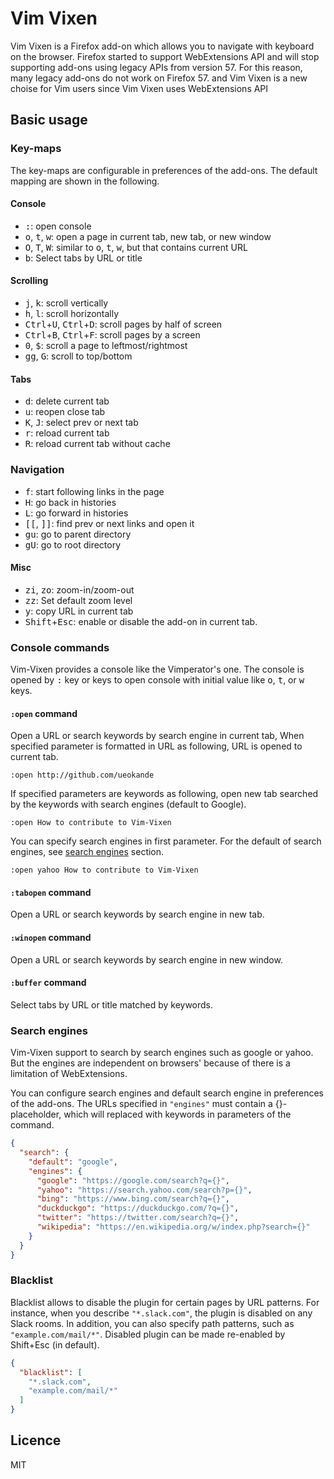 # Vim Vixen

Vim Vixen is a Firefox add-on which allows you to navigate with keyboard on the browser.
Firefox started to support WebExtensions API and will stop supporting add-ons using legacy APIs from version 57.
For this reason, many legacy add-ons do not work on Firefox 57.
and Vim Vixen is a new choise for Vim users since Vim Vixen uses WebExtensions API

## Basic usage

### Key-maps

The key-maps are configurable in preferences of the add-ons.
The default mapping are shown in the following.

#### Console

- <kbd>:</kbd>: open console
- <kbd>o</kbd>, <kbd>t</kbd>, <kbd>w</kbd>: open a page in current tab, new tab, or new window
- <kbd>O</kbd>, <kbd>T</kbd>, <kbd>W</kbd>: similar to <kbd>o</kbd>, <kbd>t</kbd>, <kbd>w</kbd>, but that contains current URL
- <kbd>b</kbd>: Select tabs by URL or title

#### Scrolling

- <kbd>j</kbd>, <kbd>k</kbd>: scroll vertically
- <kbd>h</kbd>, <kbd>l</kbd>: scroll horizontally
- <kbd>Ctrl</kbd>+<kbd>U</kbd>, <kbd>Ctrl</kbd>+<kbd>D</kbd>: scroll pages by half of screen
- <kbd>Ctrl</kbd>+<kbd>B</kbd>, <kbd>Ctrl</kbd>+<kbd>F</kbd>: scroll pages by a screen
- <kbd>0</kbd>, <kbd>$</kbd>: scroll a page to leftmost/rightmost
- <kbd>g</kbd><kbd>g</kbd>, <kbd>G</kbd>: scroll to top/bottom

#### Tabs
- <kbd>d</kbd>: delete current tab
- <kbd>u</kbd>: reopen close tab
- <kbd>K</kbd>, <kbd>J</kbd>: select prev or next tab
- <kbd>r</kbd>: reload current tab
- <kbd>R</kbd>: reload current tab without cache

### Navigation
- <kbd>f</kbd>: start following links in the page
- <kbd>H</kbd>: go back in histories
- <kbd>L</kbd>: go forward in histories
- <kbd>[</kbd><kbd>[</kbd>, <kbd>]</kbd><kbd>]</kbd>: find  prev or next links and open it
- <kbd>g</kbd><kbd>u</kbd>: go to parent directory
- <kbd>g</kbd><kbd>U</kbd>: go to root directory

#### Misc
- <kbd>z</kbd><kbd>i</kbd>, <kbd>z</kbd><kbd>o</kbd>: zoom-in/zoom-out
- <kbd>z</kbd><kbd>z</kbd>: Set default zoom level
- <kbd>y</kbd>: copy URL in current tab
- <kbd>Shift</kbd>+<kbd>Esc</kbd>: enable or disable the add-on in current tab.

### Console commands

Vim-Vixen provides a console like the Vimperator's one.
The console is opened by <kbd>:</kbd> key or keys to open console with initial value
like <kbd>o</kbd>, <kbd>t</kbd>, or <kbd>w</kbd> keys.

#### `:open` command

Open a URL or search keywords by search engine in current tab, 
When specified parameter is formatted in URL as following, URL is opened to current tab.

```
:open http://github.com/ueokande
```

If specified parameters are keywords as following, open new tab searched by the
keywords with search engines (default to Google).

```
:open How to contribute to Vim-Vixen
```

You can specify search engines in first parameter.
For the default of search engines, see [search engines](#search-engines) section.

```
:open yahoo How to contribute to Vim-Vixen
```


#### `:tabopen` command

Open a URL or search keywords by search engine in new tab.

#### `:winopen` command

Open a URL or search keywords by search engine in new window.

#### `:buffer` command

Select tabs by URL or title matched by keywords.

### Search engines

Vim-Vixen support to search by search engines such as google or yahoo.
But the engines are independent on browsers' because of there is a limitation of WebExtensions.

You can configure search engines and default search engine in preferences of the add-ons.
The URLs specified in `"engines"` must contain a {}-placeholder, which will
replaced with keywords in parameters of the command.

```json
{
  "search": {
    "default": "google",
    "engines": {
      "google": "https://google.com/search?q={}",
      "yahoo": "https://search.yahoo.com/search?p={}",
      "bing": "https://www.bing.com/search?q={}",
      "duckduckgo": "https://duckduckgo.com/?q={}",
      "twitter": "https://twitter.com/search?q={}",
      "wikipedia": "https://en.wikipedia.org/w/index.php?search={}"
    }
  }
}
```

### Blacklist

Blacklist allows to disable the plugin for certain pages by URL patterns.
For instance, when you describe `"*.slack.com"`, the plugin is disabled on any Slack rooms.
In addition, you can also specify path patterns, such as `"example.com/mail/*"`.
Disabled plugin can be made re-enabled by Shift+Esc (in default).

```json
{
  "blacklist": [
    "*.slack.com",
    "example.com/mail/*"
  ]
}
```

## Licence

MIT
